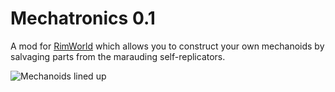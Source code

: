 # Mechatronics 0.1

A mod for [RimWorld](http://rimworldgame.com/) which allows you to construct your own mechanoids by salvaging parts from the marauding self-replicators.

![Mechanoids lined up](https://mispy.me/image/rimworld_mechatronics.jpg)

